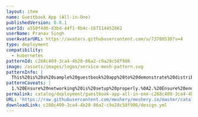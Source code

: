 ```yaml
---
layout: item
name: Guestbook App (All-in-One)
publishedVersion: 0.0.1
userId: a550f4d6-d3bd-44f1-9b4c-167114452062
userName: Pranav Singh
userAvatarURL: https://avatars.githubusercontent.com/u/73700530?v=4
type: deployment
compatibility:
  - kubernetes
patternId: c288c409-3ca4-4b20-86a2-c9a28c58f986
image: /assets/images/logos/service-mesh-pattern.svg
patternInfo: |
  This%20is%20a%20sample%20guestbook%20app%20to%20demonstrate%20distributed%20systems
patternCaveats: |
  1.%20Ensure%20networking%20is%20setup%20properly.%0A2.%20Ensure%20enough%20disk%20space%20is%20available
permalink: catalog/deployment/guestbook-app-all-in-one-c288c409-3ca4-4b20-86a2-c9a28c58f986.html
URL: 'https://raw.githubusercontent.com/meshery/meshery.io/master/catalog/c288c409-3ca4-4b20-86a2-c9a28c58f986/0.0.1/design.yml'
downloadLink: c288c409-3ca4-4b20-86a2-c9a28c58f986/design.yml
---
```

